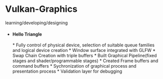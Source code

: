 # Vulkan-Graphics
learning/developing/designing

- <h4>Hello Triangle</h4>
  * Fully control of physical device, selection of suitable queue families and logical device creation
  * Window surface integrated with GLFW
  * Swap Chain Creation with triple buffers
  * Built Graphical Pipeline(fixed stages and shader/programmable stages)
  * Created Frame buffers and command buffers
  * Sychronization of graphical process and presentation process
  * Validation layer for debugging
